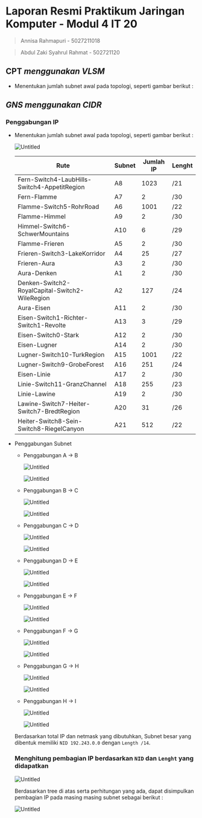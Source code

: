 # Laporan Resmi Praktikum Jaringan Komputer - Modul 4 IT 20

> Annisa Rahmapuri - 5027211018
> 

> Abdul Zaki Syahrul Rahmat - 502721120
> 

## CPT *menggunakan VLSM*
- Menentukan jumlah subnet awal pada topologi, seperti gambar berikut :

## *GNS menggunakan CIDR*

### Penggabungan IP

- Menentukan jumlah subnet awal pada topologi, seperti gambar berikut :
    
    ![Untitled](image/Untitled.png)
    
    | Rute | Subnet | Jumlah IP  | Lenght |
    | --- | --- | --- | --- |
    | Fern-Switch4-LaubHills-Switch4-AppetitRegion | A8  | 1023 | /21 |
    | Fern-Flamme | A7 | 2 | /30 |
    | Flamme-Switch5-RohrRoad | A6 | 1001 | /22 |
    | Flamme-Himmel | A9 | 2 | /30 |
    | Himmel-Switch6-SchwerMountains | A10 | 6 | /29 |
    | Flamme-Frieren | A5 | 2 | /30 |
    | Frieren-Switch3-LakeKorridor | A4 | 25 | /27 |
    | Frieren-Aura | A3 | 2 | /30 |
    | Aura-Denken | A1 | 2 | /30 |
    | Denken-Switch2-RoyalCapital-Switch2-WileRegion | A2 | 127 | /24 |
    | Aura-Eisen | A11 | 2 | /30 |
    | Eisen-Switch1-Richter-Switch1-Revolte | A13 | 3 | /29 |
    | Eisen-Switch0-Stark | A12 | 2 | /30 |
    | Eisen-Lugner | A14 | 2 | /30 |
    | Lugner-Switch10-TurkRegion | A15 | 1001 | /22 |
    | Lugner-Switch9-GrobeForest | A16 | 251 | /24 |
    | Eisen-Linie | A17 | 2 | /30 |
    | Linie-Switch11-GranzChannel | A18 | 255 | /23 |
    | Linie-Lawine | A19 | 2 | /30 |
    | Lawine-Switch7-Heiter-Switch7-BredtRegion | A20 | 31 | /26 |
    | Heiter-Switch8-Sein-Switch8-RiegelCanyon | A21 | 512 | /22 |
- Penggabungan Subnet
    - Penggabungan A → B
        
        ![Untitled](image/Untitled%201.png)
        
        ![Untitled](image/Untitled%202.png)
        
    - Penggabungan B → C
        
        ![Untitled](image/Untitled%203.png)
        
        ![Untitled](image/Untitled%204.png)
        
    - Penggabungan C → D
        
        ![Untitled](image/Untitled%205.png)
        
        ![Untitled](image/Untitled%206.png)
        
    - Penggabungan D → E
        
        ![Untitled](image/Untitled%207.png)
        
        ![Untitled](image/Untitled%208.png)
        
    - Penggabungan E → F
        
        ![Untitled](image/Untitled%209.png)
        
        ![Untitled](image/Untitled%2010.png)
        
    - Penggabungan F → G
        
        ![Untitled](image/Untitled%2011.png)
        
        ![Untitled](image/Untitled%2012.png)
        
    - Penggabungan G → H
        
        ![Untitled](image/Untitled%2013.png)
        
        ![Untitled](image/Untitled%2014.png)
        
    - Penggabungan H → I
        
        ![Untitled](image/Untitled%2015.png)
        
        ![Untitled](image/Untitled%2016.png)
        
    
    Berdasarkan total IP dan netmask yang dibutuhkan, Subnet besar yang dibentuk memiliki `NID 192.243.0.0` dengan `Length /14`. 
    
    ### **Menghitung pembagian IP berdasarkan `NID` dan `Lenght` yang didapatkan**
    
    ![Untitled](image/Untitled%2017.png)
    
    Berdasarkan tree di atas serta perhitungan yang ada, dapat disimpulkan pembagian IP pada masing masing subnet sebagai berikut : 
    
    ![Untitled](image/Untitled%2018.png)
